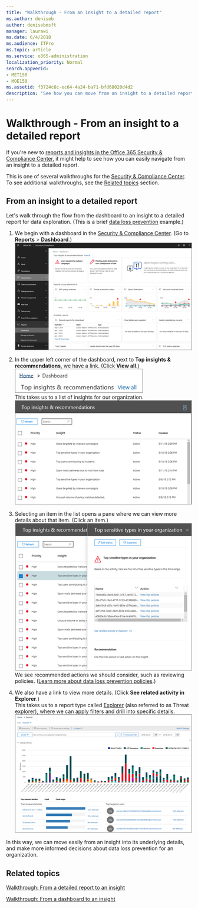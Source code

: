 ```yaml
---
title: "Walkthrough - From an insight to a detailed report"
ms.author: deniseb
author: denisebmsft
manager: laurawi
ms.date: 6/4/2018
ms.audience: ITPro
ms.topic: article
ms.service: o365-administration
localization_priority: Normal
search.appverid:
- MET150
- MOE150
ms.assetid: f3724c6c-ec64-4a24-ba71-bfd68020d4d2
description: "See how you can move from an insight to a detailed report in the Security &amp; Compliance Center through a data loss prevention example."
---
```


# Walkthrough - From an insight to a detailed report

If you're new to [reports and insights in the Office 365 Security &amp; Compliance Center](reports-and-insights-in-security-and-compliance.md), it might help to see how you can easily navigate from an insight to a detailed report. 
  
This is one of several walkthroughs for the [Security &amp; Compliance Center](https://protection.office.com). To see additional walkthroughs, see the [Related topics](#related-topics) section. 
  
## From an insight to a detailed report

Let's walk through the flow from the dashboard to an insight to a detailed report for data exploration. (This is a brief [data loss prevention](data-loss-prevention-policies.md) example.) 
  
1. We begin with a dashboard in the [Security &amp; Compliance Center](https://protection.office.com). (Go to **Reports** \> **Dashboard**.)<br/>![In the Security &amp; Compliance Center, choose Reports \> Dashboard](media/2a668c3d-3fa3-4e37-8149-46989b33ae8c.png)
  
2. In the upper left corner of the dashboard, next to **Top insights &amp; recommendations**, we have a link. (Click **View all**.)<br/>![In the Security &amp; Compliance Center, choose Reports \> Dashboard to see your top insights](media/9bb64e11-494f-40a4-ab3d-8d3c7789f300.png)<br/>This takes us to a list of insights for our organization.<br/>![In the Security &amp; Compliance Center, you can view all insights in a list](media/1289af77-bf5a-444a-97a1-03d8a83f75a9.png)
  
3. Selecting an item in the list opens a pane where we can view more details about that item. (Click an item.)<br/>![Details for a selected insight](media/dcbb389f-23b0-4031-b789-4a49068af85a.png)<br/>We see recommended actions we should consider, such as reviewing policies. ([Learn more about data loss prevention policies](data-loss-prevention-policies.md).)
    
4. We also have a link to view more details. (Click **See related activity in Explorer**.)<br/>This takes us to a report type called [Explorer](use-explorer-in-security-and-compliance.md) (also referred to as Threat explorer), where we can apply filters and drill into specific details.<br/>![Explorer view with more detail about a selected insight](media/3ad15b15-7158-44b7-beda-013351bd868e.png)
  
In this way, we can move easily from an insight into its underlying details, and make more informed decisions about data loss prevention for an organization.
  
## Related topics

[Walkthrough: From a detailed report to an insight](from-a-detailed-report-to-an-insight.md)
  
[Walkthrough: From a dashboard to an insight](from-a-dashboard-to-an-insight.md)
  

